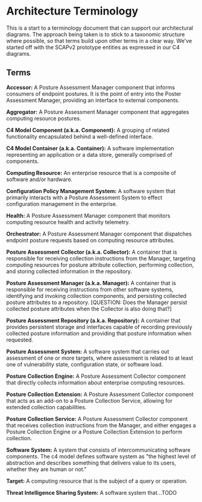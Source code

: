 # Architecture Terminology
This is a start to a terminology document that can support our architectural diagrams. The approach being taken is to stick to a taxonomic structure where possible, so that terms build upon other terms in a clear way. We've started off with the SCAPv2 prototype entities as expressed in our C4 diagrams.

## Terms
**Accessor:** A Posture Assessment Manager component that informs consumers of endpoint postures. It is the point of entry into the Poster Assessment Manager, providing an interface to external components.

**Aggregator:** A Posture Assessment Manager component that aggregates computing resource postures.

**C4 Model Component (a.k.a. Component):** A grouping of related functionality encapsulated behind a well-defined interface.

**C4 Model Container (a.k.a. Container):** A software implementation representing an application or a data store, generally comprised of components.

**Computing Resource:** An enterprise resource that is a composite of software and/or hardware.

**Configuration Policy Management System:** A software system that primarily interacts with a Posture Assessment System to effect configuration management in the enterprise.

**Health:** A Posture Assessment Manager component that monitors computing resource health and activity telemetry.

**Orchestrator:** A Posture Assessment Manager component that dispatches endpoint posture requests based on computing resource attributes.

**Posture Assessment Collector (a.k.a. Collector):** A container that is responsible for receiving collection instructions from the Manager, targeting computing resources for posture attribute collection, performing collection, and storing collected information in the repository.

**Posture Assessment Manager (a.k.a. Manager):** A container that is responsible for receiving instructions from other software systems, identifying and invoking collection components, and persisting collected posture attributes to a repository. [QUESTION: Does the Manager persist collected posture attributes when the Collector is also doing that?]

**Posture Assessment Repository (a.k.a. Repository):** A container that provides persistent storage and interfaces capable of recording previously collected posture information and providing that posture information when requested.

**Posture Assessment System:** A software system that carries out assessment of one or more targets, where assessment is related to at least one of vulnerability state, configuration state, or software load.

**Posture Collection Engine:** A Posture Assessment Collector component that directly collects information about enterprise computing resources.

**Posture Collection Extension:** A Posture Assessment Collector component that acts as an add-on to a Posture Collection Service, allowing for extended collection capabilities.

**Posture Collection Service:** A Posture Assessment Collector component that receives collection instructions from the Manager, and either engages a Posture Collection Engine or a Posture Collection Extension to perform collection.

**Software System:** A system that consists of intercommunicating software components. The c4 model defines software system as "the highest level of abstraction and describes something that delivers value to its users, whether they are human or not."

**Target:** A computing resource that is the subject of a query or operation.

**Threat Intelligence Sharing System:** A software system that...TODO
